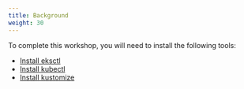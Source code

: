 ```yaml
---
title: Background
weight: 30
---
```


To complete this workshop, you will need to install the following tools:

- [Install eksctl](./eksctl/readme)
- [Install kubectl](./kubectl/readme)
- [Install kustomize](./kustomize/readme)